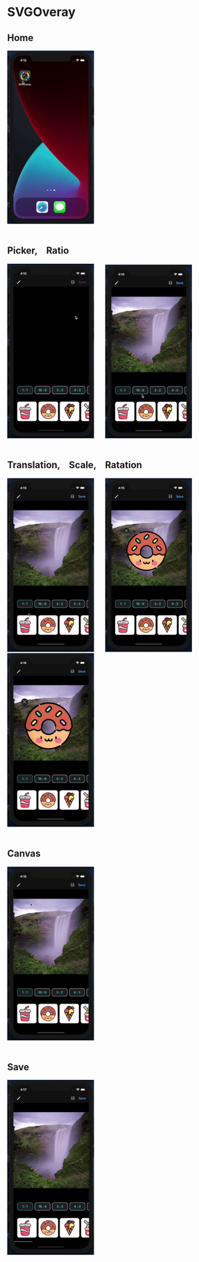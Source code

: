 # SVGOveray

## Home
<img src="https://github.com/nilotic/SVGOveray/blob/master/Demo/demo1.gif?raw=true" width="200" />
<br/>
<br/>

## Picker, &ensp; Ratio
<img src="https://github.com/nilotic/SVGOveray/blob/master/Demo/demo2.gif?raw=true" width="200" /> &ensp; &ensp; <img src="https://github.com/nilotic/SVGOveray/blob/master/Demo/demo3.gif?raw=true" width="200" /> 
<br/>
<br/>

## Translation, &ensp; Scale, &ensp; Ratation
<img src="https://github.com/nilotic/SVGOveray/blob/master/Demo/demo4.gif?raw=true" width="200" /> &ensp; &ensp; <img src="https://github.com/nilotic/SVGOveray/blob/master/Demo/demo5.gif?raw=true" width="200" /> &ensp; &ensp; <img src="https://github.com/nilotic/SVGOveray/blob/master/Demo/demo6.gif?raw=true" width="200" />
<br/>
<br/>

## Canvas
<img src="https://github.com/nilotic/SVGOveray/blob/master/Demo/demo7.gif?raw=true" width="200" />
<br/>
<br/>

## Save
<img src="https://github.com/nilotic/SVGOveray/blob/master/Demo/demo8.gif?raw=true" width="200" />

